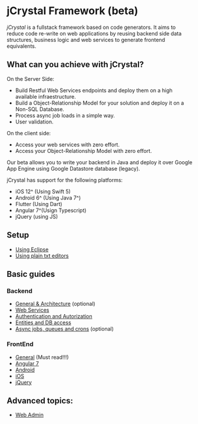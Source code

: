 # jCrystal Framework (beta)
_jCrystal_ is a fullstack framework based on code generators. It aims to reduce code re-write on web applications by reusing backend side data structures, business logic and web services to generate frontend equivalents.

## What can you achieve with jCrystal?
On the Server Side:
- Build Restful Web Services endpoints and deploy them on a high available infraestructure.
- Build a Object-Relationship Model for your solution and deploy it on a Non-SQL Database.
- Process async job loads in a simple way.
- User validation. 

On the client side:
- Access your web services with zero effort.
- Access your Object-Relationship Model with zero effort.

Our beta allows you to write your backend in Java and deploy it over Google App Engine using Google Datastore database (legacy).

jCrystal has support for the following platforms:
- iOS 12^ (Using Swift 5)
- Android 6^ (Using Java 7^)
- Flutter (Using Dart)
- Angular 7^(Usign Typescript)
- jQuery (using JS)

## Setup

- [Using Eclipse](installation/eclipse.md)
- [Using plain txt editors](installation/vanilla.md)

## Basic guides

### Backend

- [General & Architecture](server/general.md) (optional)
- [Web Services](server/webservices.md)
- [Authentication  and Autorization](server/auth.md)
- [Entities and DB access](server/entities.md)
- [Async jobs, queues and crons](server/queues.md) (optional)

### FrontEnd

- [General](clients/general.md) (Must read!!!)
- [Angular 7](clients/angular7.md)
- [Android](clients/android.md)
- [iOS](clients/android.md)
- [jQuery](clients/android.md)

## Advanced topics:

- [Web Admin](server/queues.md)